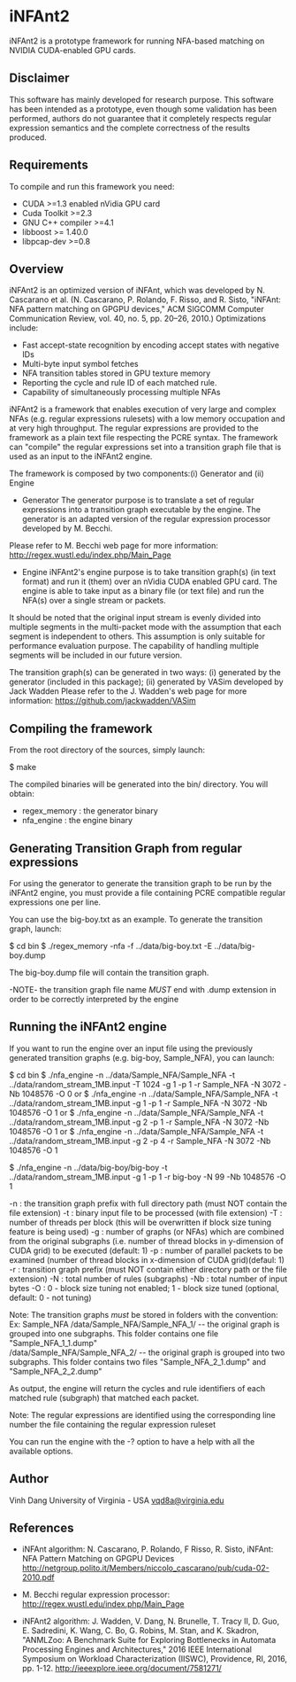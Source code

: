 ﻿iNFAnt2
=======

iNFAnt2 is a prototype framework for running NFA-based matching on NVIDIA CUDA-enabled GPU cards.


Disclaimer
----------
This software has mainly developed for research purpose.
This software has been intended as a prototype, even though some validation
has been performed, authors do not guarantee that it completely respects regular
expression semantics and the complete correctness of the results produced.


Requirements
------------
To compile and run this framework you need:
- CUDA >=1.3 enabled nVidia GPU card
- Cuda Toolkit >=2.3
- GNU C++ compiler >=4.1
- libboost >= 1.40.0
- libpcap-dev >=0.8


Overview
--------
iNFAnt2 is an optimized version of iNFAnt, which was developed by N. Cascarano et al.
(N. Cascarano, P. Rolando, F. Risso, and R. Sisto, "iNFAnt: NFA pattern matching on 
GPGPU devices," ACM SIGCOMM Computer Communication Review, vol. 40, no. 5, pp. 20–26, 2010.)
Optimizations include:
- Fast accept-state recognition by encoding accept states with negative IDs
- Multi-byte input symbol fetches
- NFA transition tables stored in GPU texture memory
- Reporting the cycle and rule ID of each matched rule.
- Capability of simultaneously processing multiple NFAs

iNFAnt2 is a framework that enables execution of very large and complex NFAs (e.g. 
regular expressions rulesets) with a low memory occupation and at very high throughput.
The regular expressions are provided to the framework as a plain text file respecting
the PCRE syntax. The framework can "compile" the regular expressions set into a 
transition graph file that is used as an input to the iNFAnt2 engine.

The framework is composed by two components:(i) Generator and (ii) Engine

- Generator
The generator purpose is to translate a set of regular expressions into a
transition graph executable by the engine. The generator is an adapted version
of the regular expression processor developed by M. Becchi.

Please refer to M. Becchi web page for more information:
  http://regex.wustl.edu/index.php/Main_Page

- Engine
iNFAnt2's engine purpose is to take transition graph(s) (in text format) and run it (them)
over an nVidia CUDA enabled GPU card. The engine is able to take input as a binary file
(or text file) and run the NFA(s) over a single stream or packets.

It should be noted that the original input stream is evenly divided into multiple segments
in the multi-packet mode with the assumption that each segment is independent to 
others. This assumption is only suitable for performance evaluation purpose. 
The capability of handling multiple segments will be included in our future version.

The transition graph(s) can be generated in two ways: 
(i)  generated by the generator (included in this package); 
(ii) generated by VASim developed by Jack Wadden
     Please refer to the J. Wadden's web page for more information:
	 https://github.com/jackwadden/VASim
 

Compiling the framework
-----------------------
From the root directory of the sources, simply launch:

$ make

The compiled binaries will be generated into the bin/ directory.
You will obtain:
- regex_memory : the generator binary
- nfa_engine : the engine binary

Generating Transition Graph from regular expressions
----------------------------------------------------
For using the generator to generate the transition graph to be run by the iNFAnt2
engine, you must provide a file containing PCRE compatible regular expressions
one per line.

You can use the big-boy.txt as an example.
To generate the transition graph, launch:

$ cd bin
$ ./regex_memory -nfa -f ../data/big-boy.txt -E ../data/big-boy.dump

The big-boy.dump file will contain the transition graph.

-NOTE-
the transition graph file name *MUST* end with .dump extension in order
to be correctly interpreted by the engine


Running the iNFAnt2 engine
--------------------------
If you want to run the engine over an input file using the previously generated transition graphs (e.g. big-boy, Sample_NFA), you can launch:

$ cd bin
$ ./nfa_engine -n ../data/Sample_NFA/Sample_NFA -t ../data/random_stream_1MB.input -T 1024 -g 1 -p 1 -r Sample_NFA -N 3072 -Nb 1048576 -O 0
or
$ ./nfa_engine -n ../data/Sample_NFA/Sample_NFA -t ../data/random_stream_1MB.input -g 1 -p 1 -r Sample_NFA -N 3072 -Nb 1048576 -O 1
or
$ ./nfa_engine -n ../data/Sample_NFA/Sample_NFA -t ../data/random_stream_1MB.input -g 2 -p 1 -r Sample_NFA -N 3072 -Nb 1048576 -O 1
or
$ ./nfa_engine -n ../data/Sample_NFA/Sample_NFA -t ../data/random_stream_1MB.input -g 2 -p 4 -r Sample_NFA -N 3072 -Nb 1048576 -O 1

$ ./nfa_engine -n ../data/big-boy/big-boy -t ../data/random_stream_1MB.input -g 1 -p 1 -r big-boy -N 99 -Nb 1048576 -O 1

-n <file>:  the transition graph prefix with full directory path (must NOT contain the file extension)
-t <file>:  binary input file to be processed (with file extension)
-T <n>   :  number of threads per block (this will be overwritten if block size tuning feature is being used)
-g <n>   :  number of graphs (or NFAs) which are combined from the original subgraphs (i.e. number of thread blocks in y-dimension of CUDA grid) to be executed (default: 1)
-p <n>   :  number of parallel packets to be examined (number of thread blocks in x-dimension of CUDA grid)(defaul: 1)
-r <name>:  transition graph prefix (must NOT contain either directory path or the file extension)
-N <n>   :  total number of rules (subgraphs)
-Nb <n>  :  total number of input bytes
-O <n>   :  0 - block size tuning not enabled; 1 - block size tuned (optional, default: 0 - not tuning)

Note: The transition graphs *must* be stored in folders with the convention:
    Ex: Sample_NFA 
	        /data/Sample_NFA/Sample_NFA_1/  -- the original graph is grouped into one subgraphs. 
			                                   This folder contains one file "Sample_NFA_1_1.dump"  
	        /data/Sample_NFA/Sample_NFA_2/  -- the original graph is grouped into two subgraphs. 
			                                   This folder contains two files "Sample_NFA_2_1.dump" and "Sample_NFA_2_2.dump"
			
As output, the engine will return the cycles and rule identifiers of each matched rule (subgraph) that matched each packet.

Note: The regular expressions are identified using the corresponding line number
the file containing the regular expression ruleset

You can run the engine with the -? option to have a help with all the available options.


Author
------
Vinh Dang
University of Virginia - USA
vqd8a@virginia.edu


References
----------
- iNFAnt algorithm: 
N. Cascarano, P. Rolando, F Risso, R. Sisto, iNFAnt: NFA Pattern Matching on
GPGPU Devices
http://netgroup.polito.it/Members/niccolo_cascarano/pub/cuda-02-2010.pdf

- M. Becchi regular expression processor:
http://regex.wustl.edu/index.php/Main_Page

- iNFAnt2 algorithm: 
J. Wadden, V. Dang, N. Brunelle, T. Tracy II, D. Guo, E. Sadredini, K. Wang, 
C. Bo, G. Robins, M. Stan, and K. Skadron, "ANMLZoo: A Benchmark Suite for 
Exploring Bottlenecks in Automata Processing Engines and Architectures,"
2016 IEEE International Symposium on Workload Characterization (IISWC), 
Providence, RI, 2016, pp. 1-12. 
http://ieeexplore.ieee.org/document/7581271/

